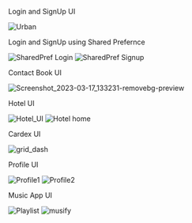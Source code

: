 Login and SignUp UI

![Urban](https://user-images.githubusercontent.com/124342493/225305443-4c4cc5b6-9d83-4c9d-971e-33fb3c8a50f8.png)

Login and SignUp using Shared Prefernce

![SharedPref Login](https://user-images.githubusercontent.com/124342493/234847187-a89e792a-51bc-4a52-bf2c-7aa846f38fd0.png)
![SharedPref Signup](https://user-images.githubusercontent.com/124342493/234847218-a7329b38-2e78-4a5b-9489-1127cc5546dd.png)

Contact Book UI

![Screenshot_2023-03-17_133231-removebg-preview](https://user-images.githubusercontent.com/124342493/225848356-08267ad5-7fde-45b0-a590-e44f0f8d8772.png)

Hotel UI

![Hotel_UI](https://user-images.githubusercontent.com/124342493/228519967-bf537a66-4e39-4db4-81d3-1c2cef5287c8.png)
![Hotel home](https://user-images.githubusercontent.com/124342493/232762305-a0084427-c4d8-4086-af93-dd7fff685174.png)

Cardex UI

![grid_dash](https://user-images.githubusercontent.com/124342493/231740288-e3b73939-f134-494f-a1b2-31464fa54c18.png)

Profile UI

![Profile1](https://user-images.githubusercontent.com/124342493/231741590-71fe845b-1258-4708-a684-bee21578e331.png)
![Profile2](https://user-images.githubusercontent.com/124342493/231743075-1fc11d73-5b51-4a24-aeb5-d767355316ab.png)

Music App UI

![Playlist](https://user-images.githubusercontent.com/124342493/231745395-52043a16-b42f-4471-887a-68dc11921c5c.png)
![musify](https://user-images.githubusercontent.com/124342493/232551324-f23801c5-04da-43f4-927d-090d37a2f19b.png)

